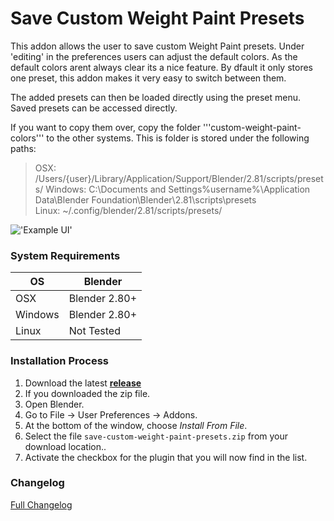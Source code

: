 # Save Custom Weight Paint Presets

This addon allows the user to save custom Weight Paint presets. Under 'editing' in the preferences users can adjust the default colors. As the default colors arent always clear its a nice feature. By dfault it only stores one preset, this addon makes it very easy to switch between them.

The added presets can then be loaded directly using the preset menu. Saved presets can be accessed directly.

If you want to copy them over, copy the folder '''custom-weight-paint-colors''' to the other systems. This is folder is stored under the following paths:

>OSX: /Users/{user}/Library/Application/Support/Blender/2.81/scripts/presets/
>Windows: C:\Documents and Settings\%username%\Application Data\Blender Foundation\Blender\2.81\scripts\presets\
>Linux: ~/.config/blender/2.81/scripts/presets/

!['Example UI'](https://raw.githubusercontent.com/wiki/schroef/Save-Custom-Weight-Paint-Presets/images/save-weight-paint-presets-v001.jpg?v22072021)


### System Requirements

| **OS** | **Blender** |
| ------------- | ------------- |
| OSX | Blender 2.80+ |
| Windows | Blender 2.80+ |
| Linux | Not Tested |


### Installation Process

1. Download the latest <b>[release](https://github.com/schroef/Save-Custom-Weight-Paint-Presets/releases/)</b>
2. If you downloaded the zip file.
3. Open Blender.
4. Go to File -> User Preferences -> Addons.
5. At the bottom of the window, choose *Install From File*.
6. Select the file `save-custom-weight-paint-presets.zip` from your download location..
7. Activate the checkbox for the plugin that you will now find in the list.


### Changelog
[Full Changelog](CHANGELOG.md)

<!--
- Fill in data
 -
 -
-->


